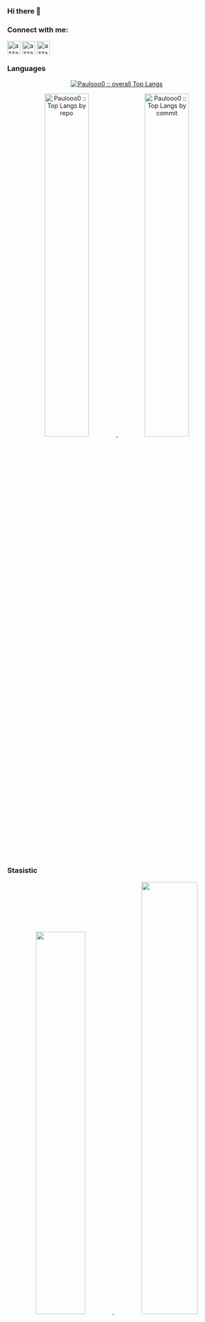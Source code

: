 

### Hi there 👋

<!-- CONTACT -->
<h3 align="left">Connect with me:</h3>
<p align="left">
<a href="https://www.linkedin.com/in/paulo-h-nunes-b8278121a/" target="blank"><img align="center"
         src="https://img.shields.io/badge/linkedin-%231DA1F2.svg?style=for-the-badge&logo=linkedin&logoColor=white"
         alt="azzar" height="30"/></a>
<a href="mailto:paulohenrique.n.s00@gmail.com" target="blank"><img align="center"
         src="https://img.shields.io/badge/gmail-EA4335.svg?style=for-the-badge&logo=gmail&logoColor=white"
         alt="azzar" height="30"/></a>
<a href="https://wa.me/+5511959928345" target="blank"><img align="center"
         src="https://img.shields.io/badge/whatsapp-4B7F1.svg?style=for-the-badge&logo=whatsapp&logoColor=white"
         alt="azzar" height="30"/></a>
  <br>
</p>
<summary><h3>Languages</h3></summary>
  <p align="center">
    <a href="https://github.com/Paulooo0/">
      <img src="https://github-readme-stats.vercel.app/api/top-langs/?username=Paulooo0&langs_count=6&theme=gruvbox&layout=compact&hide_border=true"
      alt="Paulooo0 :: overall Top Langs " /></a>
  </p>
  <p align="center">
    <a href="https://github.com/Paulooo0/">
      <img width="45%" src="https://github-profile-summary-cards.vercel.app/api/cards/repos-per-language?username=Paulooo0&theme=gruvbox&layout=compact&hide_border=true"
      alt="Paulooo0 :: Top Langs by repo" />
      <img width="45%" src="https://github-profile-summary-cards.vercel.app/api/cards/most-commit-language?username=Paulooo0&theme=gruvbox&layout=compact&hide_border=true"
      alt="Paulooo0 :: Top Langs by commit" />
    </a>
  </p>
<summary><h3>Stasistic</h3></summary>
  <p align="center">
    <a href="https://github.com/1999AZZAR/">
    <img width="47.5%" src="https://github-readme-stats.vercel.app/api?username=Paulooo0&show_icons=true&theme=gruvbox&hide_border=true" />
    <img width="50.5%" src="https://github-readme-streak-stats.herokuapp.com/?user=Paulooo0&theme=gruvbox&hide_border=true" />
    </a>
 </p>
<br>

